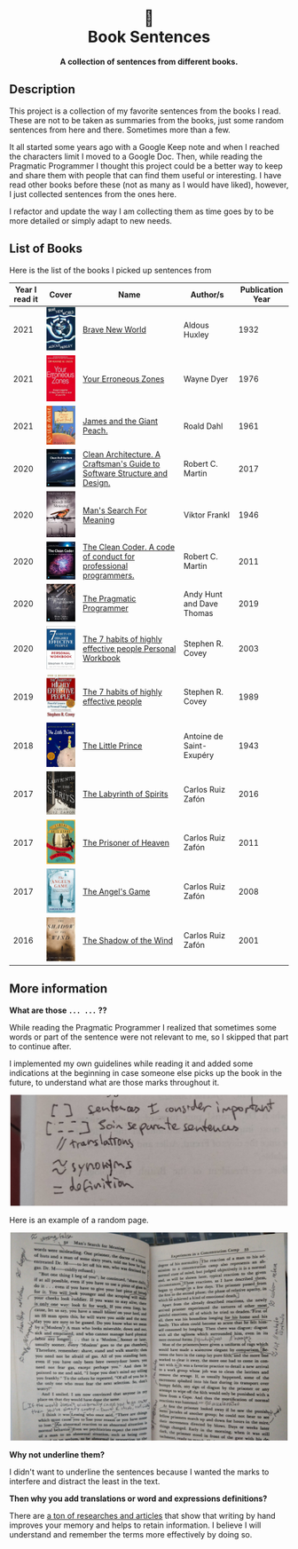 <h1 align="center">
        📖 <br>
      Book Sentences
</h1>

<p align="center">
      <b>A collection of sentences from different books.</b>
</p> 

## Description

This project is a collection of my favorite sentences from the books I read. These are not to be taken as summaries from the books, just some random sentences from here and there. Sometimes more than a few.

It all started some years ago with a Google Keep note and when I reached the characters limit I moved to a Google Doc. Then, while reading the Pragmatic Programmer I thought this project could be a better way to keep and share them with people that can find them useful or interesting. I have read other books before these (not as many as I would have liked), however, I just collected sentences from the ones here. 

I refactor and update the way I am collecting them as time goes by to be more detailed or simply adapt to new needs.

## List of Books

Here is the list of the books I picked up sentences from

| Year I read it | Cover                                                                                                                                                     | Name                                                                                                                                     | Author/s                  | Publication Year |
| -------------- | --------------------------------------------------------------------------------------------------------------------------------------------------------- | ---------------------------------------------------------------------------------------------------------------------------------------- | ------------------------- | ---------------- |
| 2021           | <img width="100" src="./books/brave-new-world/assets/brave-new-world.jpg" />                                                                              | [Brave New World](./books/brave-new-world/README.md)                                                                                     | Aldous Huxley             | 1932             |
| 2021           | <img width="100" src="./books/your-erroneous-zones/your-erroneous-zones.jpg" />                                                                           | [Your Erroneous Zones](./books/your-erroneous-zones/README.md)                                                                           | Wayne Dyer                | 1976             |
| 2021           | <img width="100" src="./books/james-and-the-giant-peach/james-and-the-giant-peach.jpg" />                                                                 | [James and the Giant Peach.](./books/james-and-the-giant-peach/README.md)                                                                | Roald Dahl                | 1961             |
| 2020           | <img width="100" src="./books/clean-architecture/clean-architecture.png" />                                                                               | [Clean Architecture. A Craftsman's Guide to Software Structure and Design.](./books/clean-architecture/README.md)                        | Robert C. Martin          | 2017             |
| 2020           | <img width="100" src="./books/mans-search-for-meaning/mans-search-for-meaning.png" />                                                                     | [Man's Search For Meaning](./books/mans-search-for-meaning/README.md)                                                                    | Viktor Frankl             | 1946             |
| 2020           | <img width="100" src="./books/the-clean-coder/the-clean-coder.png" />                                                                                     | [The Clean Coder. A code of conduct for professional programmers.](./books/the-clean-coder/README.md)                                    | Robert C. Martin          | 2011             |
| 2020           | <img width="100" src="./books/the-pragmatic-programmer/the-pragmatic-programmer.png" />                                                                   | [The Pragmatic Programmer](./books/the-pragmatic-programmer/README.md)                                                                   | Andy Hunt and Dave Thomas | 2019             |
| 2020           | <img width="100" src="./books/the-7-habits-of-highly-effective-people-personal-workbook/the-7-habits-of-highly-effective-people-personal-workbook.png" /> | [The 7 habits of highly effective people Personal Workbook](./books/the-7-habits-of-highly-effective-people-personal-workbook/README.md) | Stephen R. Covey          | 2003             |
| 2019           | <img width="100" src="./books/the-7-habits-of-highly-effective-people/the-7-habits-of-highly-effective-people.png" />                                     | [The 7 habits of highly effective people](./books/the-7-habits-of-highly-effective-people/README.md)                                     | Stephen R. Covey          | 1989             |
| 2018           | <img width="100" src="./books/the-little-prince/the-little-prince.png" />                                                                                 | [The Little Prince](./books/the-little-prince/README.md)                                                                                 | Antoine de Saint-Exupéry  | 1943             |
| 2017           | <img width="100" src="./books/the-labyrinth-of-spirits/the-labyrinth-of-spirits.png" />                                                                   | [The Labyrinth of Spirits](./books/the-labyrinth-of-spirits/README.md)                                                                   | Carlos Ruiz Zafón         | 2016             |
| 2017           | <img width="100" src="./books/the-prisoner-of-heaven/the-prisoner-of-heaven.png" />                                                                       | [The Prisoner of Heaven](./books/the-prisoner-of-heaven/README.md)                                                                       | Carlos Ruiz Zafón         | 2011             |
| 2017           | <img width="100" src="./books/the-angels-game/the-angels-game.png" />                                                                                     | [The Angel's Game](./books/the-angels-game/README.md)                                                                                    | Carlos Ruiz Zafón         | 2008             |
| 2016           | <img width="100" src="./books/the-shadow-of-the-wind/the-shadow-of-the-wind.png" />                                                                       | [The Shadow of the Wind](./books/the-shadow-of-the-wind/README.md)                                                                       | Carlos Ruiz Zafón         | 2001             |

## More information

**What are those `... ...` ??**

While reading the Pragmatic Programmer I realized that sometimes some words or part of the sentence were not relevant to me, so I skipped that part to continue after.

I implemented my own guidelines while reading it and added some indications at the beginning in case someone else picks up the book in the future, to understand what are those marks throughout it.

<p align="center">
    <img  height="200"  alt="Guidelines" src="./assets/guidelines.jpg" />
</p>

Here is an example of a random page.

<p align="center">
    <img  width="500"  alt="Guidelines Example" src="./assets/guidelines_example.jpg" />
</p>

**Why not underline them?**

I didn't want to underline the sentences because I wanted the marks to interfere and distract the least in the text.
      
**Then why you add translations or word and expressions definitions?**

There are [a ton of researches and articles](https://www.google.com/search?q=Writing+by+hand+to+retain+information&oq=Writing+by+hand+to+retain+information) that show that writing by hand improves your memory and helps to retain information. I believe I will understand and remember the terms more effectively by doing so.
